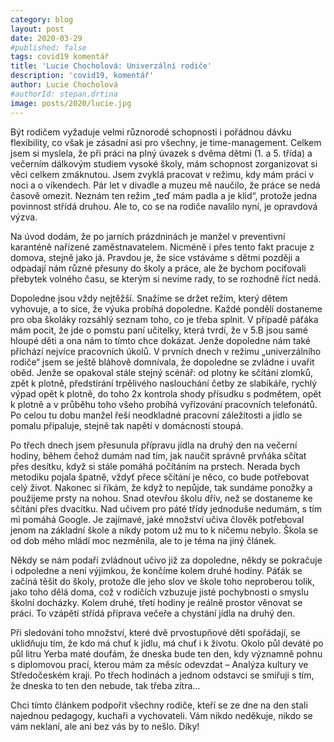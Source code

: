 ```yaml
---
category: blog
layout: post
date: 2020-03-29
#published: false
tags: covid19 komentář
title: 'Lucie Chocholová: Univerzální rodiče'
description: 'covid19, komentář'
author: Lucie Chocholová
#authorId: stepan.drtina
image: posts/2020/lucie.jpg
---
```

Být rodičem vyžaduje velmi různorodé schopnosti i pořádnou dávku flexibility, co však je zásadní asi pro všechny, je time-management. Celkem jsem si myslela, že při práci na plný úvazek s dvěma dětmi (1. a 5. třída) a večerním dálkovým studiem vysoké školy, mám schopnost zorganizovat si věci celkem zmáknutou. Jsem zvyklá pracovat v režimu, kdy mám práci v noci a o víkendech. Pár let v divadle a muzeu mě naučilo, že práce se nedá časově omezit. Neznám ten režim „teď mám padla a je klid“, protože jedna povinnost střídá druhou. Ale to, co se na rodiče navalilo nyní, je opravdová výzva. 

Na úvod dodám, že po jarních prázdninách je manžel v preventivní karanténě nařízené zaměstnavatelem. Nicméně i přes tento fakt pracuje z domova, stejně jako já. Pravdou je, že sice vstáváme s dětmi později a odpadají nám různé přesuny do školy a práce, ale že bychom pociťovali přebytek volného času, se kterým si nevíme rady, to se rozhodně říct nedá. 

Dopoledne jsou vždy nejtěžší. Snažíme se držet režim, který dětem vyhovuje, a to sice, že výuka probíhá dopoledne. Každé pondělí dostaneme pro oba školáky rozsáhlý seznam toho, co je třeba splnit. V případě páťáka mám pocit, že jde o pomstu paní učitelky, která tvrdí, že v 5.B jsou samé hloupé děti a ona nám to tímto chce dokázat.  Jenže dopoledne nám také přichází nejvíce pracovních úkolů. 
V prvních dnech v režimu „univerzálního rodiče“ jsem se ještě bláhově domnívala, že dopoledne se zvládne i uvařit oběd. Jenže se opakoval stále stejný scénář: od plotny ke sčítání zlomků, zpět k plotně, předstírání trpělivého naslouchání četby ze slabikáře, rychlý výpad opět k plotně, do toho 2x kontrola shody přísudku s podmětem, opět k plotně a v průběhu toho všeho probíhá vyřizování pracovních telefonátů. Po celou tu dobu manžel řeší neodkladné pracovní záležitosti a jídlo se pomalu připaluje, stejně tak napětí v domácnosti stoupá.  

Po třech dnech jsem přesunula přípravu jídla na druhý den na večerní hodiny, během čehož dumám nad tím, jak naučit správně prvňáka sčítat přes desítku, když si stále pomáhá počítáním na prstech. Nerada bych metodiku pojala špatně, vždyť přece sčítání je něco, co bude potřebovat celý život. Nakonec si říkám, že když to nepůjde, tak sundáme ponožky a použijeme prsty na nohou. Snad otevřou školu dřív, než se dostaneme ke sčítání přes dvacítku. Nad učivem pro páté třídy jednoduše nedumám, s tím mi pomáhá Google. Je zajímavé, jaké množství učiva člověk potřeboval jenom na základní škole a nikdy potom už mu to k ničemu nebylo. Škola se od dob mého mládí moc nezměnila, ale to je téma na jiný článek. 

Někdy se nám podaří zvládnout učivo již za dopoledne, někdy se pokračuje i odpoledne a není výjimkou, že končíme kolem druhé hodiny. Páťák se začíná těšit do školy, protože dle jeho slov ve škole toho neproberou tolik, jako toho dělá doma, což v rodičích vzbuzuje jisté pochybnosti o smyslu školní docházky. Kolem druhé, třetí hodiny je reálně prostor věnovat se práci. To vzápětí střídá příprava večeře a chystání jídla na druhý den. 

Při sledování toho množství, které dvě prvostupňové děti spořádají, se uklidňuju tím, že kdo má chuť k jídlu, má chuť i k životu. Okolo půl deváté po půl litru Yerba maté doufám, že dneska bude ten den, kdy významně pohnu s diplomovou prací, kterou mám za měsíc odevzdat – Analýza kultury ve Středočeském kraji. Po třech hodinách a jednom odstavci se smiřuji s tím, že dneska to ten den nebude, tak třeba zítra…  

Chci tímto článkem podpořit všechny rodiče, kteří se ze dne na den stali najednou pedagogy, kuchaři a vychovateli.  Vám nikdo neděkuje, nikdo se vám neklaní, ale ani bez vás by to nešlo. Díky! 
